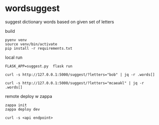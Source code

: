 # wordsuggest
suggest dictionary words based on given set of letters

build

    pyenv venv
    source venv/bin/activate
    pip install -r requirements.txt

local run

    FLASK_APP=suggest.py  flask run

    curl -s http://127.0.0.1:5000/suggest/?letters="bob" | jq -r .words[]

    curl -s http://127.0.0.1:5000/suggest/?letters="mcaeakl" | jq -r .words[]


remote deploy w zappa

    zappa init
    zappa deploy dev

    curl -s <api endpoint>
